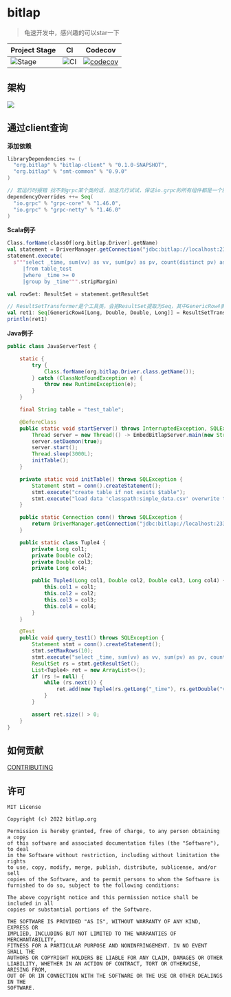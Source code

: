# bitlap

> 龟速开发中，感兴趣的可以star一下

| Project Stage | CI              | Codecov                                   |
|---------------|-----------------|-------------------------------------------|
| ![Stage]      | ![CI][Badge-CI] | [![codecov][Badge-Codecov]][Link-Codecov] |


## 架构

![](http://ice-img.flutterdart.cn/2021-08-01-165808.png)

## 通过client查询

**添加依赖**

```scala
libraryDependencies += (
  "org.bitlap" % "bitlap-client" % "0.1.0-SNAPSHOT",
  "org.bitlap" % "smt-common" % "0.9.0"
)

// 若运行时报错 找不到grpc某个类的话，加这几行试试，保证io.grpc的所有组件都是一个版本！
dependencyOverrides ++= Seq(
  "io.grpc" % "grpc-core" % "1.46.0",
  "io.grpc" % "grpc-netty" % "1.46.0"
)
```

**Scala例子**

```scala
Class.forName(classOf[org.bitlap.Driver].getName)
val statement = DriverManager.getConnection("jdbc:bitlap://localhost:23333/default").createStatement()
statement.execute(
  s"""select _time, sum(vv) as vv, sum(pv) as pv, count(distinct pv) as uv
     |from table_test
     |where _time >= 0
     |group by _time""".stripMargin)

val rowSet: ResultSet = statement.getResultSet

// ResultSetTransformer是个工具类，会把ResultSet提取为Seq，其中GenericRow4表示结果是四列，每个类型需要指定，五列就是GenericRow5，以此类推。
val ret1: Seq[GenericRow4[Long, Double, Double, Long]] = ResultSetTransformer[GenericRow4[Long, Double, Double, Long]].toResults(rowSet)
println(ret1)
```

**Java例子**

```java
public class JavaServerTest {

    static {
        try {
            Class.forName(org.bitlap.Driver.class.getName());
        } catch (ClassNotFoundException e) {
            throw new RuntimeException(e);
        }
    }

    final String table = "test_table";

    @BeforeClass
    public static void startServer() throws InterruptedException, SQLException {
        Thread server = new Thread(() -> EmbedBitlapServer.main(new String[0]));
        server.setDaemon(true);
        server.start();
        Thread.sleep(3000L);
        initTable();
    }

    private static void initTable() throws SQLException {
        Statement stmt = conn().createStatement();
        stmt.execute("create table if not exists $table");
        stmt.execute("load data 'classpath:simple_data.csv' overwrite table $table"); // load的是server模块的csv
    }

    public static Connection conn() throws SQLException {
        return DriverManager.getConnection("jdbc:bitlap://localhost:23333/default");
    }

    public static class Tuple4 {
        private Long col1;
        private Double col2;
        private Double col3;
        private Long col4;

        public Tuple4(Long col1, Double col2, Double col3, Long col4) {
            this.col1 = col1;
            this.col2 = col2;
            this.col3 = col3;
            this.col4 = col4;
        }
    }

    @Test
    public void query_test1() throws SQLException {
        Statement stmt = conn().createStatement();
        stmt.setMaxRows(10);
        stmt.execute("select _time, sum(vv) as vv, sum(pv) as pv, count(distinct pv) as uv " + "  from " + table + "   where _time >= 0 " + " group by _time");
        ResultSet rs = stmt.getResultSet();
        List<Tuple4> ret = new ArrayList<>();
        if (rs != null) {
            while (rs.next()) {
                ret.add(new Tuple4(rs.getLong("_time"), rs.getDouble("vv"), rs.getDouble("pv"), rs.getLong("uv")));
            }
        }

        assert ret.size() > 0;
    }
}
```


## 如何贡献

[CONTRIBUTING](./CONTRIBUTING.md)

## 许可

```
MIT License

Copyright (c) 2022 bitlap.org

Permission is hereby granted, free of charge, to any person obtaining a copy
of this software and associated documentation files (the "Software"), to deal
in the Software without restriction, including without limitation the rights
to use, copy, modify, merge, publish, distribute, sublicense, and/or sell
copies of the Software, and to permit persons to whom the Software is
furnished to do so, subject to the following conditions:

The above copyright notice and this permission notice shall be included in all
copies or substantial portions of the Software.

THE SOFTWARE IS PROVIDED "AS IS", WITHOUT WARRANTY OF ANY KIND, EXPRESS OR
IMPLIED, INCLUDING BUT NOT LIMITED TO THE WARRANTIES OF MERCHANTABILITY,
FITNESS FOR A PARTICULAR PURPOSE AND NONINFRINGEMENT. IN NO EVENT SHALL THE
AUTHORS OR COPYRIGHT HOLDERS BE LIABLE FOR ANY CLAIM, DAMAGES OR OTHER
LIABILITY, WHETHER IN AN ACTION OF CONTRACT, TORT OR OTHERWISE, ARISING FROM,
OUT OF OR IN CONNECTION WITH THE SOFTWARE OR THE USE OR OTHER DEALINGS IN THE
SOFTWARE.
```

[Stage]: https://img.shields.io/badge/Project%20Stage-Development-yellowgreen.svg

[Badge-CI]: https://github.com/bitlap/bitlap/actions/workflows/ci.yml/badge.svg

[Badge-Maven]: https://img.shields.io/maven-central/v/org.bitlap/bitlap

[Badge-Discord]: https://img.shields.io/discord/968687999862841384

[Badge-Codecov]: https://codecov.io/gh/bitlap/bitlap/branch/dev/graph/badge.svg?token=9XJ2LC2K8M

[Badge-Snapshots]: https://img.shields.io/nexus/s/org.bitlap/bitlap-core?server=https%3A%2F%2Fs01.oss.sonatype.org

[Link-Discord]: https://discord.com/invite/vp5stpz6eU

[Link-Codecov]: https://codecov.io/gh/bitlap/bitlap

[Link-Maven]: https://search.maven.org/search?q=g:%22org.bitlap%22%20AND%20a:%22bitlap%22

[Link-Snapshots]: https://s01.oss.sonatype.org/content/repositories/snapshots/org/bitlap/
